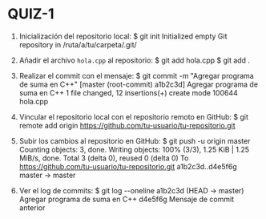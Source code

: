 # QUIZ-1
1. Inicialización del repositorio local:
   $ git init
   Initialized empty Git repository in /ruta/a/tu/carpeta/.git/

2. Añadir el archivo `hola.cpp` al repositorio:
   $ git add hola.cpp
   $ git add .

3. Realizar el commit con el mensaje:
   $ git commit -m "Agregar programa de suma en C++"
   [master (root-commit) a1b2c3d] Agregar programa de suma en C++
   1 file changed, 12 insertions(+)
   create mode 100644 hola.cpp

4. Vincular el repositorio local con el repositorio remoto en GitHub:
   $ git remote add origin https://github.com/tu-usuario/tu-repositorio.git

5. Subir los cambios al repositorio en GitHub:
   $ git push -u origin master
   Counting objects: 3, done.
   Writing objects: 100% (3/3), 1.25 KiB | 1.25 MiB/s, done.
   Total 3 (delta 0), reused 0 (delta 0)
   To https://github.com/tu-usuario/tu-repositorio.git
      a1b2c3d..d4e5f6g  master -> master

6. Ver el log de commits:
   $ git log --oneline
   a1b2c3d (HEAD -> master) Agregar programa de suma en C++
   d4e5f6g Mensaje de commit anterior
